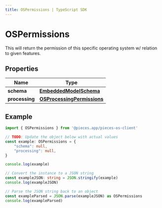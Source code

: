 ```yaml
---
title: OSPermissions | TypeScript SDK
---
```



# OSPermissions

This will return the permission of this specific operating system w/ relation to given features.

## Properties

Name | Type
------------ | -------------
**schema** | [**EmbeddedModelSchema**](EmbeddedModelSchema)
**processing** | [**OSProcessingPermissions**](OSProcessingPermissions)

## Example

```typescript
import { OSPermissions } from '@pieces.app/pieces-os-client'

// TODO: Update the object below with actual values
const example: OSPermissions = {
    "schema": null,
    "processing": null,
}

console.log(example)

// Convert the instance to a JSON string
const exampleJSON: string = JSON.stringify(example)
console.log(exampleJSON)

// Parse the JSON string back to an object
const exampleParsed = JSON.parse(exampleJSON) as OSPermissions
console.log(exampleParsed)
```


